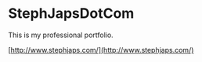 # StephJapsDotCom

This is my professional portfolio.

[http://www.stephjaps.com/](http://www.stephjaps.com/)